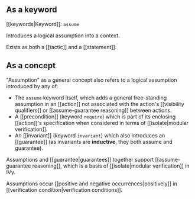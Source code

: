## As a keyword

[[keywords|Keyword]]: `assume`

Introduces a logical assumption into a context.

Exists as both a [[tactic]] and a [[statement]].

## As a concept

"Assumption" as a general concept also refers to a logical assumption introduced by any of:

  - The `assume` keyword itself, which adds a general free-standing assumption in an [[action]] not associated with the action's [[visibility qualifiers]] or [[assume-guarantee reasoning]] between actions.
  - A [[precondition]] (keyword `require`) which is part of its enclosing [[action]]'s specification when considered in terms of [[isolate|modular verification]].
  - An [[invariant]] (keyword `invariant`) which also introduces an [[guarantee]] (as invariants are **inductive**, they both assume and guarantee).

Assumptions and [[guarantee|guarantees]] together support [[assume-guarantee reasoning]], which is a basis of [[isolate|modular verification]] in IVy.

Assumptions occur [[positive and negative occurrences|positively]] in [[verification condition|verification conditions]].